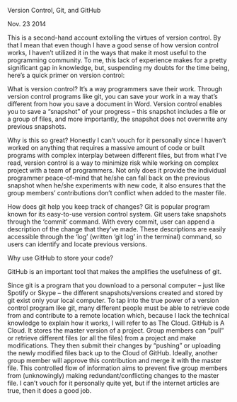 Version Control, Git, and GitHub

Nov. 23 2014

This is a second-hand account extolling the virtues of version control. By that I mean that even though I have a good sense of how version control works, I haven’t utilized it in the ways that make it most useful to the programming community. To me, this lack of experience makes for a pretty significant gap in knowledge, but, suspending my doubts for the time being, here’s a quick primer on version control:

What is version control? It’s a way programmers save their work. Through version control programs like git, you can save your work in a way that’s different from how you save a document in Word. Version control enables you to save a “snapshot” of your progress – this snapshot includes a file or a group of files, and more importantly, the snapshot does not overwrite any previous snapshots.

Why is this so great? Honestly I can’t vouch for it personally since I haven’t worked on anything that requires a massive amount of code or built programs with complex interplay between different files, but from what I’ve read, version control is a way to minimize risk while working on complex project with a team of programmers. Not only does it provide the individual programmer peace-of-mind that he/she can fall back on the previous snapshot when he/she experiments with new code, it also ensures that the group members’ contributions don’t conflict when added to the master file.

How does git help you keep track of changes?
Git is popular program known for its easy-to-use version control system. Git users take snapshots through the ‘commit’ command. With every commit, user can append a description of the change that they’ve made. These descriptions are easily accessible through the ‘log’ (written ‘git log’ in the terminal) command, so users can identify and locate previous versions.

Why use GitHub to store your code?

GitHub is an important tool that makes the amplifies the usefulness of git.

Since git is a program that you download to a personal computer – just like Spotify or Skype – the different snapshots/versions created and stored by git exist only your local computer. To tap into the true power of a version control program like git, many different people must be able to retrieve code from and contribute to a remote location which, because  I lack the technical knowledge to explain how it works, I will refer to as The Cloud.  GitHub is A Cloud. It stores the master version of a project. Group members can “pull” or retrieve different files (or all the files) from a project and make modifications. They then submit their changes by “pushing” or uploading the newly modified files back up to the Cloud of GitHub. Ideally, another group member will approve this contribution and merge it with the master file. This controlled flow of information aims to prevent five group members from (unknowingly) making redundant/conflicting changes to the master file. I can’t vouch for it personally quite yet, but if the internet articles are true, then it does a good job.





